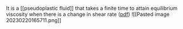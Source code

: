 It is a [[pseudoplastic fluid]] that takes a finite time to attain equilibrium viscosity when there is a change in shear rate ([pdf](zotero://open-pdf/library/items/JIWTJCSV?page=22&annotation=SPBY8CW5))
![[Pasted image 20230220165711.png]]